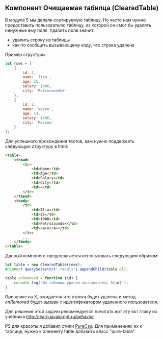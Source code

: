 ## Компонент Очищаемая табилца (ClearedTable) ##

В модуле 5 мы делали сортируемую таблицу. Но часто нам нужно
предоставить пользователю таблицу, из которой он смог
бы удалять ненужные ему поля. Удалить поле значит:
 - удалить строку из таблицы
 - как-то сообщить вызывающему коду, что строка удалена

Пример структуры:
```js
let rows = [
    {
        id: 1,
        name: 'Ilia',
        age: 25,
        salary: 1000,
        city: 'Petrozavodsk'
    },
    {
        id: 2,
        name: 'Vasya',
        age: 14,
        salary: 1500,
        city: 'Moscow'
    }
];
```

Для успешного прохождения тестов, вам нужно поддержать следующую структуру в html:
```html
<table>
    <thead>
        <tr>
            <td>Name</td>
            <td>Age</td>
            <td>Salary</td>
            <td>City</td>
            <td></td>
        </tr>
    </thead>
    <tbody>
        <tr>
            <td>Ilia</td>
            <td>25</td>
            <td>1000</td>
            <td>Petrozavodsk</td>
            <td><a>X</a></td>
        </tr>
        ...
    </tbody>
</table>
```

Данный компонент предполагается использовать следующим образом:
```js
let table = new ClearedTable(rows);
document.querySelector('.result').appendChild(table.el);

table.onRemoved = function (id) {
    console.log(`Из таблицы удален пользователь ${id}`);
}
```
При клике на <a>X</a>, ожидается что строка будет удалена и метод *onRemoved*
будет вызван с идентификатором удаленного пользователя.

Для решения этой задачи рекомендуется почитать вот эту вот главу из учебника
http://learn.javascript.ru/behavior

PS для красоты я добавил стили [PureCss](https://purecss.io/). Для применениях их
к таблице, нужно к элементу table добавить класс "pure-table".
